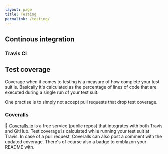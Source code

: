 ```yaml
---
layout: page
title: Testing
permalink: /testing/
---
```


## Continous integration

### Travis CI


## Test coverage
Coverage when it comes to testing is a measure of how complete your test suit is. Basically it's calculated as the percentage of lines of code that are executed during a single run of your test suit.

One practise is to simply not accept pull requests that drop test coverage.

### Coveralls
:gift_heart: [Coveralls.io][coveralls] is a free service (public repos) that integrates with both Travis and GitHub. Test coverage is calculated while running your test suit at Travis. In case of a pull request, Coveralls can also post a comment with the updated coverage. There's of course also a badge to emblazon your README with.


[coveralls]: https://coveralls.io/
